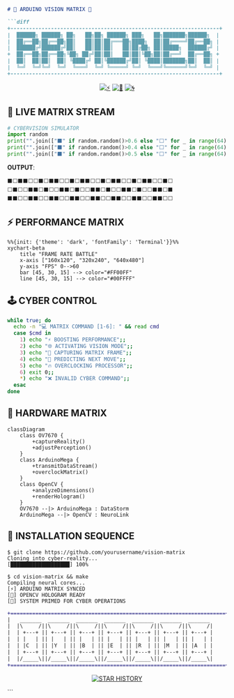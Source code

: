 ```markdown
# 🌌 ARDUINO VISION MATRIX 🌌

```diff
+-------------------------------------------------------------------+
|  ██████╗ ██████╗ ██╗   ██╗██╗ ██████╗ ███╗   ██╗███████╗██████╗  |
|  ██╔══██╗██╔══██╗██║   ██║██║██╔═══██╗████╗  ██║██╔════╝██╔══██╗ |
|  ██████╔╝██████╔╝██║   ██║██║██║   ██║██╔██╗ ██║█████╗  ██████╔╝ |
+  ██╔══██╗██╔══██╗╚██╗ ██╔╝██║██║   ██║██║╚██╗██║██╔══╝  ██╔══██╗ +
|  ██║  ██║██║  ██║ ╚████╔╝ ██║╚██████╔╝██║ ╚████║███████╗██║  ██║ |
|  ╚═╝  ╚═╝╚═╝  ╚═╝  ╚═══╝  ╚═╝ ╚═════╝ ╚═╝  ╚═══╝╚══════╝╚═╝  ╚═╝ |
+-------------------------------------------------------------------+
```

<div align="center">

[![⚡](https://img.shields.io/badge/FRAME_RATE-30_FPS-00FFAA?style=for-the-badge&logo=lightning)](https://)
[![🌠](https://img.shields.io/badge/RESOLUTION-320x240-FF00FF?style=for-the-badge)](https://)
[![🌀](https://img.shields.io/badge/PROTOCOL-PARALLEL-00AAFF?style=for-the-badge)](https://)

</div>

## 🔮 LIVE MATRIX STREAM

```python
# CYBERVISION SIMULATOR
import random
print("".join(["⬛" if random.random()>0.6 else "⬜" for _ in range(64)]))
print("".join(["⬛" if random.random()>0.4 else "⬜" for _ in range(64)]))
print("".join(["⬛" if random.random()>0.5 else "⬜" for _ in range(64)]))
```

**OUTPUT**:
```
⬛⬜⬛⬛⬜⬜⬛⬜⬛⬛⬜⬜⬛⬜⬛⬛⬜⬜⬛⬜⬛⬛⬜⬜⬛⬜⬛⬛⬜⬜⬛⬜
⬜⬛⬜⬜⬛⬛⬜⬛⬜⬜⬛⬛⬜⬛⬜⬜⬛⬛⬜⬛⬜⬜⬛⬛⬜⬛⬜⬜⬛⬛⬜⬛
⬛⬛⬜⬜⬛⬛⬜⬜⬛⬛⬜⬜⬛⬛⬜⬜⬛⬛⬜⬜⬛⬛⬜⬜⬛⬛⬜⬜⬛⬛⬜⬜
```

## ⚡ PERFORMANCE MATRIX

```mermaid
%%{init: {'theme': 'dark', 'fontFamily': 'Terminal'}}%%
xychart-beta
    title "FRAME RATE BATTLE"
    x-axis ["160x120", "320x240", "640x480"]
    y-axis "FPS" 0-->60
    bar [45, 30, 15] --> color="#FF00FF"
    line [45, 30, 15] --> color="#00FFFF"
```

## 🕹️ CYBER CONTROL

```bash
while true; do
  echo -n "💻 MATRIX COMMAND [1-6]: " && read cmd
  case $cmd in
    1) echo "⚡ BOOSTING PERFORMANCE";;
    2) echo "🌐 ACTIVATING VISION MODE";;
    3) echo "💾 CAPTURING MATRIX FRAME";;
    4) echo "🔮 PREDICTING NEXT MOVE";;
    5) echo "🔥 OVERCLOCKING PROCESSOR";;
    6) exit 0;;
    *) echo "❌ INVALID CYBER COMMAND";;
  esac
done
```

## 🧠 HARDWARE MATRIX

```mermaid
classDiagram
    class OV7670 {
        +captureReality()
        +adjustPerception()
    }
    class ArduinoMega {
        +transmitDataStream()
        +overclockMatrix()
    }
    class OpenCV {
        +analyzeDimensions()
        +renderHologram()
    }
    OV7670 --|> ArduinoMega : DataStorm
    ArduinoMega --|> OpenCV : NeuroLink
```

## 🚀 INSTALLATION SEQUENCE

```console
$ git clone https://github.com/yourusername/vision-matrix
Cloning into cyber-reality...
[███████████████████] 100%

$ cd vision-matrix && make
Compiling neural cores...
[⚡] ARDUINO MATRIX SYNCED
[💾] OPENCV HOLOGRAM READY
[🚀] SYSTEM PRIMED FOR CYBER OPERATIONS
```

<div align="center">

```diff
+=====================================================================+
|   _______  _______  _______  _______  _______  _______  _______     |
|  |\     /||\     /||\     /||\     /||\     /||\     /||\     /|    |
|  | +---+ || +---+ || +---+ || +---+ || +---+ || +---+ || +---+ |    |
|  | |   | || |   | || |   | || |   | || |   | || |   | || |   | |    |
|  | |C  | || |Y  | || |B  | || |E  | || |R  | || |M  | || |A  | |    |
|  | +---+ || +---+ || +---+ || +---+ || +---+ || +---+ || +---+ |    |
|  |/_____\||/_____\||/_____\||/_____\||/_____\||/_____\||/_____\|    |
+=====================================================================+
```

</div>

<div align="center">
  
[![STAR HISTORY](https://api.star-history.com/svg?repos=yourusername/vision-matrix&type=Timeline)](https://star-history.com/#yourusername/vision-matrix)

</div>
```

